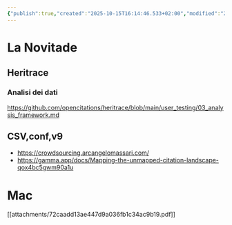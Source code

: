 ```yaml
---
{"publish":true,"created":"2025-10-15T16:14:46.533+02:00","modified":"2025-09-09T12:00:00.000+02:00","cssclasses":""}
---
```



# La Novitade

## Heritrace

### Analisi dei dati

https://github.com/opencitations/heritrace/blob/main/user_testing/03_analysis_framework.md

## CSV,conf,v9
- https://crowdsourcing.arcangelomassari.com/
- https://gamma.app/docs/Mapping-the-unmapped-citation-landscape-qox4bc5gwm90a1u

# Mac 

[[attachments/72caadd13ae447d9a036fb1c34ac9b19.pdf]]